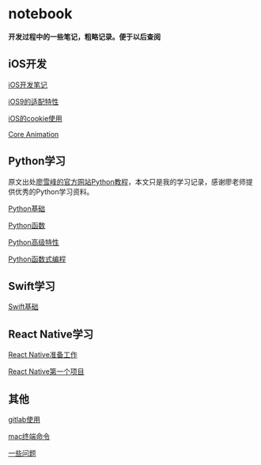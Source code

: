 # notebook

**开发过程中的一些笔记，粗略记录。便于以后查阅**

## iOS开发

[iOS开发笔记](https://github.com/mxdios/notebook/blob/master/notebooks/iOS%E5%BC%80%E5%8F%91%E7%AC%94%E8%AE%B0.md)

[iOS9的适配特性](https://github.com/mxdios/notebook/blob/master/notebooks/ios9%E7%9A%84%E9%80%82%E9%85%8D%E7%89%B9%E6%80%A7.md)

[iOS的cookie使用](https://github.com/mxdios/notebook/blob/master/notebooks/ios%E7%9A%84cookie%E4%BD%BF%E7%94%A8.md)

[Core Animation](https://github.com/mxdios/notebook/blob/master/notebooks/core_animation.md)


## Python学习

原文出处[廖雪峰的官方网站Python教程](http://www.liaoxuefeng.com/wiki/0014316089557264a6b348958f449949df42a6d3a2e542c000)，本文只是我的学习记录，感谢廖老师提供优秀的Python学习资料。

[Python基础](https://github.com/mxdios/notebook/blob/master/notebooks/Python%E5%9F%BA%E7%A1%80.md)

[Python函数](https://github.com/mxdios/notebook/blob/master/notebooks/Python%E5%87%BD%E6%95%B0.md)

[Python高级特性](https://github.com/mxdios/notebook/blob/master/notebooks/Python%E9%AB%98%E7%BA%A7%E7%89%B9%E6%80%A7.md)

[Python函数式编程](https://github.com/mxdios/notebook/blob/master/notebooks/Python%E5%87%BD%E6%95%B0%E5%BC%8F%E7%BC%96%E7%A8%8B.md)

## Swift学习

[Swift基础](https://github.com/mxdios/notebook/blob/master/notebooks/Swift%E5%9F%BA%E7%A1%80.md)

## React Native学习

[React Native准备工作](https://github.com/mxdios/notebook/blob/master/notebooks/ReactNative%E5%87%86%E5%A4%87%E5%B7%A5%E4%BD%9C.md)

[React Native第一个项目](https://github.com/mxdios/notebook/blob/master/notebooks/ReactNative%E7%AC%AC%E4%B8%80%E4%B8%AA%E9%A1%B9%E7%9B%AE.md)

## 其他

[gitlab使用](https://github.com/mxdios/notebook/blob/master/notebooks/gitlab%E4%BD%BF%E7%94%A8%E6%AD%A5%E9%AA%A4.md)

[mac终端命令](https://github.com/mxdios/notebook/blob/master/notebooks/mac%E7%BB%88%E7%AB%AF%E5%91%BD%E4%BB%A4.md)

[一些问题](https://github.com/mxdios/notebook/blob/master/notebooks/%E4%B8%80%E4%BA%9B%E9%97%AE%E9%A2%98.md)
